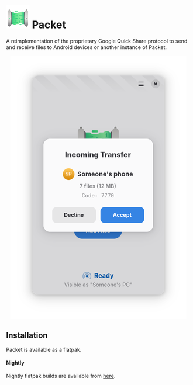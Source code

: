 # <img src="data/icons/io.github.nozwock.Packet.svg" width="64" /> Packet

A reimplementation of the proprietary Google Quick Share protocol to send and receive files to Android devices or another instance of Packet.

<div align="center">
    <img src="data/resources/screenshots/packet-receive.png" alt="screenshot" />
</div>

## Installation
Packet is available as a flatpak.

<!-- FIXME Uncomment once published at Flathub -->
<!-- #### Flathub -->
<!-- Packet is available on Flathub! -->
<!-- <a href="https://flathub.org/apps/details/io.github.nozwock.Packet"> -->
<!-- <img src="https://flathub.org/api/badge?svg&locale=en&light" width="190px" /> -->
<!-- </a> -->

#### Nightly
Nightly flatpak builds are available from [here](https://nightly.link/nozwock/packet/workflows/ci/main?preview).

<!-- FIXME Uncomment once pot/po files are in-place and tested -->
<!-- ## Translations -->
<!-- Helping to translate Packet or add support to a new language is very -->
<!-- welcome. You can find everything you need at: -->
